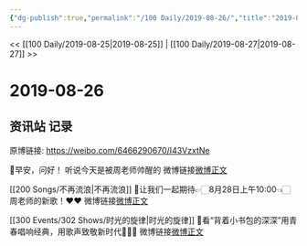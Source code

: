 ```yaml
---
{"dg-publish":true,"permalink":"/100 Daily/2019-08-26/","title":"2019-08-26","created":"2023-03-27T21:33:46.780+08:00","updated":"2023-03-27T21:34:28.162+08:00"}
---
```



<< [[100 Daily/2019-08-25\|2019-08-25]] | [[100 Daily/2019-08-27\|2019-08-27]] >>

# 2019-08-26

## 资讯站 记录

原博链接: https://weibo.com/6466290670/I43VzxtNe

🍃早安，问好！
听说今天是被周老师帅醒的
微博链接[微博正文](https://m.weibo.cn/6466290670/4409449253067515)

[[200 Songs/不再流浪\|不再流浪]]
🍃让我们一起期待👉🏻8月28日上午10:00👈🏻周老师的新歌！❤️❤️
微博链接[微博正文](https://m.weibo.cn/6466290670/4409579947325951)

[[300 Events/302 Shows/时光的旋律\|时光的旋律]]
🍃看“背着小书包的深深”用青春唱响经典，用歌声致敬新时代👏👏👏
微博链接[微博正文](https://m.weibo.cn/6466290670/4409632728643818)
